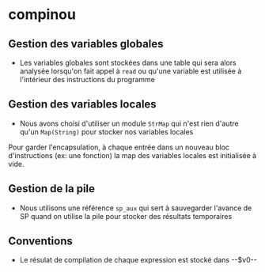 # compinou

## Gestion des variables globales
- Les variables globales sont stockées dans une table qui sera alors analysée lorsqu'on fait appel à ``read`` ou qu'une variable est utilisée à l'intérieur des instructions du programme

## Gestion des variables locales
- Nous avons choisi d'utiliser un module ``StrMap`` qui n'est rien d'autre qu'un ``Map(String)`` pour stocker nos variables locales

Pour garder l'encapsulation, à chaque entrée dans un nouveau bloc d'instructions (ex: une fonction) la map des variables locales est initialisée à vide.

## Gestion de la pile
- Nous utilisons une référence ``sp_aux`` qui sert à sauvegarder l'avance de SP quand on utilise la pile pour stocker des résultats temporaires

## Conventions
- Le résulat de compilation de chaque expression est stocké dans --$v0-- 
